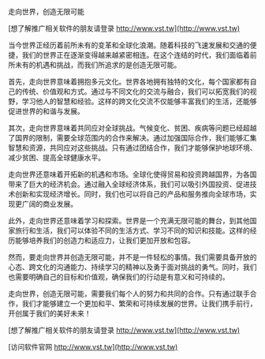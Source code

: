走向世界，创造无限可能

[想了解推广相关软件的朋友请登录 http://www.vst.tw](http://www.vst.tw)

当今世界正经历着前所未有的变革和全球化浪潮。随着科技的飞速发展和交通的便捷，我们的世界正在逐渐变得越来越紧密相连。在这个连结的时代，我们面临着前所未有的机遇和挑战，而我们所追求的是创造无限可能。

首先，走向世界意味着拥抱多元文化。世界各地拥有独特的文化，每个国家都有自己的传统、价值观和方式。通过与不同文化的交流与融合，我们可以拓宽我们的视野，学习他人的智慧和经验。这样的跨文化交流不仅能够丰富我们的生活，还能够促进世界的和谐与发展。

其次，走向世界意味着共同应对全球挑战。气候变化、贫困、疾病等问题已经超越了国界的限制，需要全球范围内的合作来解决。通过加强国际合作，我们能够汇集智慧和资源，共同应对这些挑战。只有通过团结合作，我们才能够保护地球环境、减少贫困、提高全球健康水平。

走向世界还意味着开拓新的机遇和市场。全球化使得贸易和投资跨越国界，为各国带来了巨大的经济机会。通过融入全球经济体系，我们可以吸引外国投资、促进技术创新和实现经济增长。同时，我们也可以将自己的产品和服务推向全球市场，实现更广阔的商业发展。

此外，走向世界还意味着学习和探索。世界是一个充满无限可能的舞台，到其他国家旅行和生活，我们可以体验不同的生活方式、学习不同的知识和技能。这样的经历能够培养我们的创造力和适应力，让我们更加开放和包容。

然而，要走向世界并创造无限可能，并不是一件轻松的事情。我们需要具备开放的心态、跨文化的沟通能力、持续学习的精神以及勇于面对挑战的勇气。同时，我们也需要明确自己的目标和价值观，确保我们的行动是有意义和可持续的。

走向世界，创造无限可能，需要我们每个人的努力和共同的合作。只有通过联手合作，我们才能够建立一个更加和平、繁荣和可持续发展的世界。让我们携手前行，开创属于我们的美好未来！

[想了解推广相关软件的朋友请登录 http://www.vst.tw](http://www.vst.tw)


[访问软件官网 http://www.vst.tw](http://www.vst.tw)
